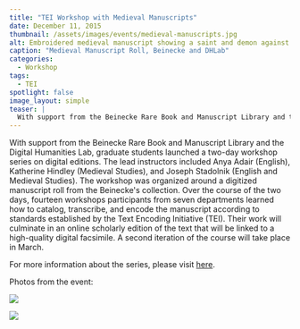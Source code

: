 ```yaml
---
title: "TEI Workshop with Medieval Manuscripts"
date: December 11, 2015
thumbnail: /assets/images/events/medieval-manuscripts.jpg
alt: Embroidered medieval manuscript showing a saint and demon against a pastoral background, with Latin writing around the image, including rubricated lettering.
caption: "Medieval Manuscript Roll, Beinecke and DHLab"
categories: 
  - Workshop
tags:
  - TEI
spotlight: false 
image_layout: simple
teaser: |
  With support from the Beinecke Rare Book and Manuscript Library and the Digital Humanities Lab, graduate students launched a two-day workshop series on digital editions. The lead instructors included...
---
```


With support from the Beinecke Rare Book and Manuscript Library and the Digital Humanities Lab, graduate students launched a two-day workshop series on digital editions. The lead instructors included Anya Adair (English), Katherine Hindley (Medieval Studies), and Joseph Stadolnik (English and Medieval Studies). The workshop was organized around a digitized manuscript roll from the Beinecke's collection. Over the course of the two days, fourteen workshops participants from seven departments learned how to catalog, transcribe, and encode the manuscript according to standards established by the Text Encoding Initiative (TEI). Their work will culminate in an online scholarly edition of the text that will be linked to a high-quality digital facsimile. A second iteration of the course will take place in March.
   
For more information about the series, please visit [here](http://gsas.yale.edu/news/graduate-students-bring-together-manuscript-study-digital-editing).

Photos from the event:

[<img src="http://web.library.yale.edu/sites/default/files/resize/images/TEIworkshop2015_people-200x200.JPG" />](http://web.library.yale.edu/sites/default/files/images/TEIworkshop2015_people.JPG)

[<img src="http://web.library.yale.edu/sites/default/files/resize/images/TEIworkshop2015_planning2-199x199.JPG" />](http://web.library.yale.edu/sites/default/files/images/TEIworkshop2015_planning2.JPG)